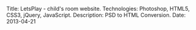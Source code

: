 Title: LetsPlay - child's room website.
Technologies: Photoshop, HTML5, CSS3, jQuery, JavaScript.
Description: PSD to HTML Conversion.
Date: 2013-04-21

